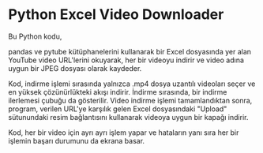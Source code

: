 # Python Excel Video Downloader

Bu Python kodu, 

pandas ve pytube kütüphanelerini kullanarak bir Excel dosyasında yer alan YouTube video URL'lerini okuyarak, her bir videoyu indirir ve video adına uygun bir JPEG dosyası olarak kaydeder. 

Kod, indirme işlemi sırasında yalnızca .mp4 dosya uzantılı videoları seçer ve en yüksek çözünürlükteki akışı indirir. İndirme sırasında, bir indirme ilerlemesi çubuğu da gösterilir. Video indirme işlemi tamamlandıktan sonra, program, verilen URL'ye karşılık gelen Excel dosyasındaki "Upload" sütunundaki resim bağlantısını kullanarak videoya uygun bir kapağı indirir. 

Kod, her bir video için ayrı ayrı işlem yapar ve hataların yanı sıra her bir işlemin başarı durumunu da ekrana basar.
